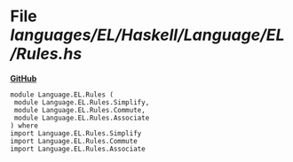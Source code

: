 # File _languages/EL/Haskell/Language/EL/Rules.hs_
**[GitHub](https://github.com/softlang/yas/blob/master/languages/EL/Haskell/Language/EL/Rules.hs)**
```
module Language.EL.Rules (
 module Language.EL.Rules.Simplify,
 module Language.EL.Rules.Commute,
 module Language.EL.Rules.Associate
) where
import Language.EL.Rules.Simplify
import Language.EL.Rules.Commute
import Language.EL.Rules.Associate
```
